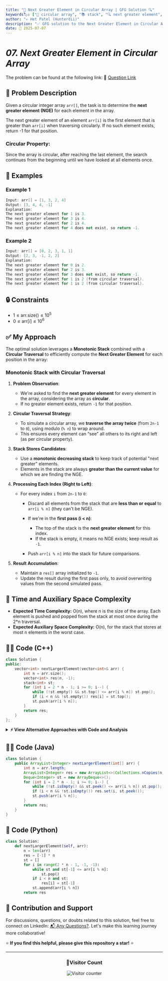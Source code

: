 ```yaml
---
title: "🔄 Next Greater Element in Circular Array | GFG Solution 🔍"
keywords🏷️: ["🔄 circular array", "📚 stack", "🔍 next greater element", "📈 monotonic stack", "📘 GFG", "🏁 competitive programming", "📚 DSA"]
author: "✍️ Het Patel (Hunterdii)"
description: "✅ GFG solution to the Next Greater Element in Circular Array problem: find the next greater element for each element in a circular array using monotonic stack technique. 🚀"
date: 📅 2025-07-07
---
```


# *07. Next Greater Element in Circular Array*

The problem can be found at the following link: 🔗 [Question Link](https://www.geeksforgeeks.org/problems/next-greater-element/1)

## **🧩 Problem Description**

Given a circular integer array `arr[]`, the task is to determine the **next greater element (NGE)** for each element in the array.

The next greater element of an element `arr[i]` is the first element that is greater than `arr[i]` when traversing circularly. If no such element exists, return -1 for that position.

### **Circular Property:**
Since the array is circular, after reaching the last element, the search continues from the beginning until we have looked at all elements once.

## **📘 Examples**

### Example 1

```cpp
Input: arr[] = [1, 3, 2, 4]
Output: [3, 4, 4, -1]
Explanation:
The next greater element for 1 is 3.
The next greater element for 3 is 4.
The next greater element for 2 is 4.
The next greater element for 4 does not exist, so return -1.
```

### Example 2

```cpp
Input: arr[] = [0, 2, 3, 1, 1]
Output: [2, 3, -1, 2, 2]
Explanation:
The next greater element for 0 is 2.
The next greater element for 2 is 3.
The next greater element for 3 does not exist, so return -1.
The next greater element for 1 is 2 (from circular traversal).
The next greater element for 1 is 2 (from circular traversal).
```

## **🔒 Constraints**

* $1 \le \text{arr.size()} \le 10^5$
* $0 \le \text{arr}[i] \le 10^6$

## ✅ **My Approach**

The optimal solution leverages a **Monotonic Stack** combined with a **Circular Traversal** to efficiently compute the **Next Greater Element** for each position in the array:

### **Monotonic Stack with Circular Traversal**

1. **Problem Observation**:

   * We're asked to find the **next greater element** for every element in the array, considering the array as **circular**.
   * If no greater element exists, return `-1` for that position.

2. **Circular Traversal Strategy**:

   * To simulate a circular array, we **traverse the array twice** (from `2n-1` to `0`), using modulo (`% n`) to wrap around.
   * This ensures every element can “see” all others to its right and left (as per circular property).

3. **Stack Stores Candidates**:

   * Use a **monotonic decreasing stack** to keep track of potential "next greater" elements.
   * Elements in the stack are always **greater than the current value** for which we are finding the NGE.

4. **Processing Each Index (Right to Left)**:

   * For every index `i` from `2n-1` to `0`:

     * Discard all elements from the stack that are **less than or equal** to `arr[i % n]` (they can't be NGE).
     * If we're in the **first pass (i < n)**:

       * The top of the stack is the **next greater element** for this index.
       * If the stack is empty, it means no NGE exists; keep result as `-1`.
     * Push `arr[i % n]` into the stack for future comparisons.

5. **Result Accumulation**:

   * Maintain a `res[]` array initialized to `-1`.
   * Update the result during the first pass only, to avoid overwriting values from the second simulated pass.

## 📝 Time and Auxiliary Space Complexity

* **Expected Time Complexity:** O(n), where n is the size of the array. Each element is pushed and popped from the stack at most once during the 2*n traversal.
* **Expected Auxiliary Space Complexity:** O(n), for the stack that stores at most n elements in the worst case.

## **🧑‍💻 Code (C++)**

```cpp
class Solution {
public:
    vector<int> nextLargerElement(vector<int>& arr) {
        int n = arr.size();
        vector<int> res(n, -1);
        stack<int> st;
        for (int i = 2 * n - 1; i >= 0; i--) {
            while (!st.empty() && st.top() <= arr[i % n]) st.pop();
            if (i < n && !st.empty()) res[i] = st.top();
            st.push(arr[i % n]);
        }
        return res;
    }
};
```

<details>
<summary><b>⚡ View Alternative Approaches with Code and Analysis</b></summary>

## 📊 **2️⃣ Single Pass with Index Stack**

### 💡 Algorithm Steps:

1. Use stack to store indices instead of values
2. Single traversal with circular array simulation
3. Direct result assignment during traversal
4. Efficient memory usage

```cpp
class Solution {
public:
    vector<int> nextLargerElement(vector<int> &arr) {
        int n = arr.size();
        vector<int> res(n, -1);
        stack<int> stk;
        for (int i = 0; i < 2 * n; i++) {
            while (!stk.empty() && arr[stk.top()] < arr[i % n]) {
                res[stk.top()] = arr[i % n];
                stk.pop();
            }
            if (i < n) stk.push(i);
        }
        return res;
    }
};
```

### 📝 **Complexity Analysis:**

* **Time:** ⏱️ O(n)
* **Auxiliary Space:** 💾 O(n) - for stack

### ✅ **Why This Approach?**

* Forward traversal with index tracking
* Direct result assignment
* Better cache locality

## 📊 **3️⃣ Optimized Value Stack**

### 💡 Algorithm Steps:

1. Traverse array twice for circular behavior
2. Use value-based stack operations
3. Minimize stack operations
4. Early termination optimizations

```cpp
class Solution {
public:
    vector<int> nextLargerElement(vector<int> &arr) {
        int n = arr.size();
        vector<int> res(n, -1);
        stack<pair<int, int>> stk;
        for (int i = 0; i < 2 * n; i++) {
            int idx = i % n;
            while (!stk.empty() && stk.top().first < arr[idx]) {
                res[stk.top().second] = arr[idx];
                stk.pop();
            }
            if (i < n) stk.push({arr[idx], idx});
        }
        return res;
    }
};
```

### 📝 **Complexity Analysis:**

* **Time:** ⏱️ O(n)
* **Auxiliary Space:** 💾 O(n) - for stack with pairs

### ✅ **Why This Approach?**

* Combined value and index tracking
* Efficient pair operations
* Reduced lookup overhead

## 📊 **4️⃣ Reverse Traversal Optimization**

### 💡 Algorithm Steps:

1. Reverse order traversal for efficiency
2. Maintain monotonic decreasing stack
3. Immediate result assignment
4. Optimal for sorted arrays

```cpp
class Solution {
public:
    vector<int> nextLargerElement(vector<int> &arr) {
        int n = arr.size();
        vector<int> res(n, -1);
        stack<int> stk;
        for (int i = 2 * n - 1; i >= 0; i--) {
            int idx = i % n;
            while (!stk.empty() && stk.top() <= arr[idx]) {
                stk.pop();
            }
            if (i < n) res[idx] = stk.empty() ? -1 : stk.top();
            stk.push(arr[idx]);
        }
        return res;
    }
};
```

### 📝 **Complexity Analysis:**

* **Time:** ⏱️ O(n)
* **Auxiliary Space:** 💾 O(n) - for stack

### ✅ **Why This Approach?**

* Efficient reverse processing
* Minimal conditional checks
* Optimal for decreasing sequences

## 🆚 **🔍 Comparison of Approaches**

| 🚀 **Approach**                    | ⏱️ **Time Complexity** | 💾 **Space Complexity** | ✅ **Pros**                        | ⚠️ **Cons**                           |
| ---------------------------------- | ---------------------- | ----------------------- | --------------------------------- | ------------------------------------- |
| 🔍 **Circular Array + Monotonic Stack**        | 🟢 O(n)                | 🟡 O(n)                 | 🚀 Simple implementation         | 💾 Reverse traversal overhead        |
| 🔺 **Index Stack Forward**        | 🟢 O(n)                | 🟡 O(n)                 | 🔧 Direct assignment             | 💾 Index management overhead         |
| ⏰ **Pair Stack Forward**         | 🟢 O(n)                | 🟡 O(n)                 | 🚀 Combined tracking             | 🔄 Pair creation overhead            |
| 📊 **Optimized Reverse**          | 🟢 O(n)                | 🟡 O(n)                 | ⚡ Minimal conditionals          | 🔧 Less intuitive flow               |

### 🏆 **Best Choice Recommendation**

| 🎯 **Scenario**                                    | 🎖️ **Recommended Approach**          | 🔥 **Performance Rating** |
| -------------------------------------------------- | ------------------------------------- | ------------------------- |
| ⚡ **General purpose**                                | 🥇 **Circular Array + Monotonic Stack**           | ★★★★★                     |
| 📊 **Memory constrained**                             | 🥈 **Optimized Reverse**             | ★★★★☆                     |
| 🎯 **Forward processing preference**                  | 🥉 **Index Stack Forward**           | ★★★★☆                     |
| 🚀 **Competitive programming**                        | 🏅 **Value Stack Reverse**           | ★★★★★                     |

</details>

## **🧑‍💻 Code (Java)**

```java
class Solution {
    public ArrayList<Integer> nextLargerElement(int[] arr) {
        int n = arr.length;
        ArrayList<Integer> res = new ArrayList<>(Collections.nCopies(n, -1));
        Deque<Integer> st = new ArrayDeque<>();
        for (int i = 2 * n - 1; i >= 0; i--) {
            while (!st.isEmpty() && st.peek() <= arr[i % n]) st.pop();
            if (i < n && !st.isEmpty()) res.set(i, st.peek());
            st.push(arr[i % n]);
        }
        return res;
    }
}
```

## **🐍 Code (Python)**

```python
class Solution:
    def nextLargerElement(self, arr):
        n = len(arr)
        res = [-1] * n
        st = []
        for i in range(2 * n - 1, -1, -1):
            while st and st[-1] <= arr[i % n]:
                st.pop()
            if i < n and st:
                res[i] = st[-1]
            st.append(arr[i % n])
        return res
```

## 🧠 Contribution and Support

For discussions, questions, or doubts related to this solution, feel free to connect on LinkedIn: [📬 Any Questions?](https://www.linkedin.com/in/patel-hetkumar-sandipbhai-8b110525a/). Let's make this learning journey more collaborative!

⭐ **If you find this helpful, please give this repository a star!** ⭐

---

<div align="center">
  <h3><b>📍Visitor Count</b></h3>
</div>

<p align="center">
  <img src="https://profile-counter.glitch.me/Hunterdii/count.svg" alt="Visitor counter" />
</p>

